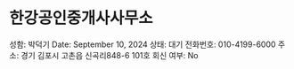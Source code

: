 # 한강공인중개사사무소

성함: 박덕기
Date: September 10, 2024
상태: 대기
전화번호: 010-4199-6000
주소: 경기 김포시 고촌읍 신곡리848-6 101호
회신 여부: No